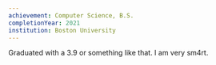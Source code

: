```yaml
---
achievement: Computer Science, B.S.
completionYear: 2021
institution: Boston University
---
```


Graduated with a 3.9 or something like that. I am very sm4rt.

